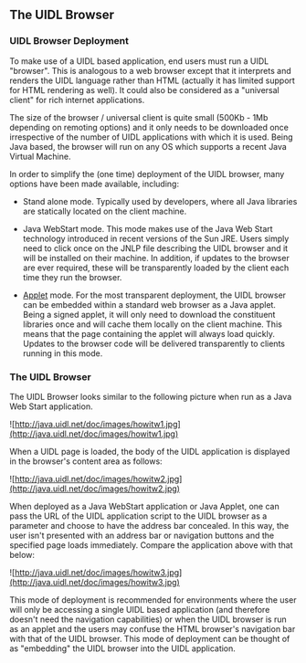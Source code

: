 ## The UIDL Browser ##

### UIDL Browser Deployment ###

To make use of a UIDL based application, end users must run a UIDL "browser". This is analogous to a web browser except that it interprets and renders the UIDL language rather than HTML (actually it has limited support for HTML rendering as well). It could also be considered as a "universal client" for rich internet applications.

The size of the browser / universal client is quite small (500Kb - 1Mb depending on remoting options) and it only needs to be downloaded once irrespective of the number of UIDL applications with which it is used. Being Java based, the browser will run on any OS which supports a recent Java Virtual Machine.

In order to simplify the (one time) deployment of the UIDL browser, many options have been made available, including:

  * Stand alone mode. Typically used by developers, where all Java libraries are statically located on the client machine.

  * Java WebStart mode. This mode makes use of the Java Web Start technology introduced in recent versions of the Sun JRE. Users simply need to click once on the JNLP file describing the UIDL browser and it will be installed on their machine. In addition, if updates to the browser are ever required, these will be transparently loaded  by the client each time they run the browser.

  * [Applet](Applet.md) mode. For the most transparent deployment, the UIDL browser can be embedded within a standard web browser as a Java applet. Being a signed applet, it will only need to download the constituent libraries once and will cache them locally on the client machine. This means that the page containing the applet will always load quickly. Updates to the browser code will be delivered transparently to clients running in this mode.

### The UIDL Browser ###

The UIDL Browser looks similar to the following picture when run as a Java Web Start application.

![http://java.uidl.net/doc/images/howitw1.jpg](http://java.uidl.net/doc/images/howitw1.jpg)

When a UIDL page is loaded, the body of the UIDL application is displayed in the browser's content area as follows:

![http://java.uidl.net/doc/images/howitw2.jpg](http://java.uidl.net/doc/images/howitw2.jpg)

When deployed as a Java WebStart application or Java Applet, one can pass the URL of the UIDL application script to the UIDL browser as a parameter and choose to have the address bar concealed. In this way, the user isn't presented with an address bar or navigation buttons and the specified page loads immediately. Compare the application above with that below:

![http://java.uidl.net/doc/images/howitw3.jpg](http://java.uidl.net/doc/images/howitw3.jpg)

This mode of deployment is recommended for environments where the user will only be accessing a single UIDL based application (and therefore doesn't need the navigation capabilities) or when the UIDL browser is run as an applet and the users may confuse the HTML browser's navigation bar with that of the UIDL browser. This mode of deployment can be thought of as "embedding" the UIDL browser into the UIDL application.
